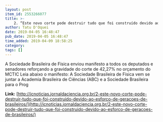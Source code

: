 ```yaml
---
layout: post
item_id: 2553266077
title: >-
    2. “Este novo corte pode destruir tudo que foi construído devido ao esforço de gerações de brasileiros”
author: Tatu D'Oquei
date: 2019-04-05 16:48:47
pub_date: 2019-04-05 16:48:47
time_added: 2019-04-09 18:58:25
category: 
tags: []
---
```


A Sociedade Brasileira de Física enviou manifesto a todos os deputados e senadores reforçando a gravidade do corte de 42,27% no orçamento do MCTIC Leia abaixo o manifesto: A Sociedade Brasileira de Física vem se juntar a Academia Brasileira de Ciências (ABC) e a Sociedade Brasileira para o Prog

**Link:** [http://jcnoticias.jornaldaciencia.org.br/2-este-novo-corte-pode-destruir-tudo-que-foi-construido-devido-ao-esforco-de-geracoes-de-brasileiros/](http://jcnoticias.jornaldaciencia.org.br/2-este-novo-corte-pode-destruir-tudo-que-foi-construido-devido-ao-esforco-de-geracoes-de-brasileiros/)

